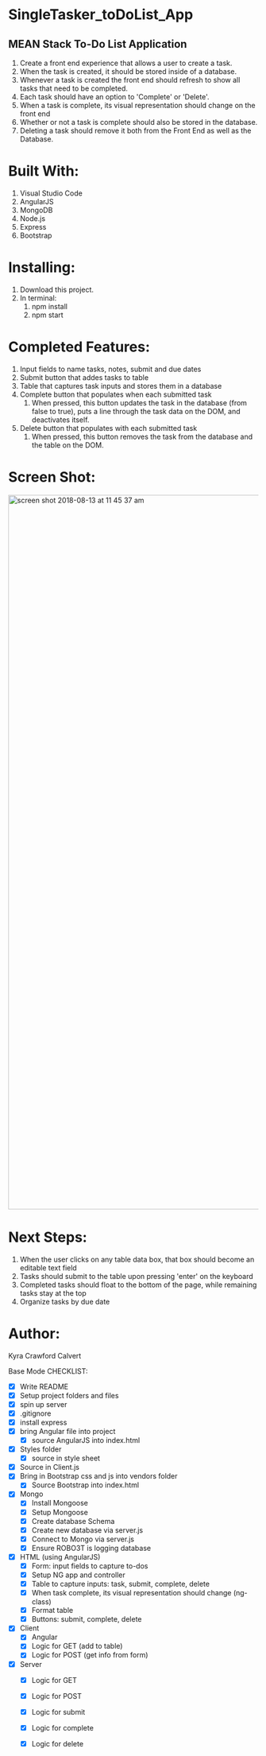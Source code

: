 # SingleTasker_toDoList_App
## MEAN Stack To-Do List Application

1. Create a front end experience that allows a user to create a task. 
2. When the task is created, it should be stored inside of a database. 
3. Whenever a task is created the front end should refresh to show all tasks that need to be completed.
4. Each task should have an option to 'Complete' or 'Delete'.
5. When a task is complete, its visual representation should change on the front end 
6. Whether or not a task is complete should also be stored in the database.
7. Deleting a task should remove it both from the Front End as well as the Database.


# Built With:
1. Visual Studio Code
2. AngularJS
3. MongoDB
4. Node.js 
5. Express
6. Bootstrap

# Installing:
1. Download this project.
2. In terminal:
    1. npm install
    2. npm start
    
# Completed Features:
1. Input fields to name tasks, notes, submit and due dates
2. Submit button that addes tasks to table
3. Table that captures task inputs and stores them in a database
4. Complete button that populates when each submitted task
    1. When pressed, this button updates the task in the database (from false to true), puts a line through the task data on        the DOM, and deactivates itself. 
5. Delete button that populates with each submitted task
    1. When pressed, this button removes the task from the database and the table on the DOM.

# Screen Shot: 
<img width="1438" alt="screen shot 2018-08-13 at 11 45 37 am" src="https://user-images.githubusercontent.com/34479779/44045802-4fa14740-9eef-11e8-85fa-d8952e6f6fdf.png">

# Next Steps:
1. When the user clicks on any table data box, that box should become an editable text field
2. Tasks should submit to the table upon pressing 'enter' on the keyboard
3. Completed tasks should float to the bottom of the page, while remaining tasks stay at the top
4. Organize tasks by due date

# Author:
Kyra Crawford Calvert
    
Base Mode CHECKLIST: 
- [x] Write README
- [x] Setup project folders and files
- [x] spin up server
- [x] .gitignore
- [x] install express
- [x] bring Angular file into project
    - [x] source AngularJS into index.html
- [x] Styles folder
    - [x] source in style sheet
- [x] Source in Client.js
- [x] Bring in Bootstrap css and js into vendors folder
    - [x] Source Bootstrap into index.html
- [x] Mongo
    - [x] Install Mongoose
    - [x] Setup Mongoose
    - [x] Create database Schema
    - [x] Create new database via server.js
    - [x] Connect to Mongo via server.js
    - [x] Ensure ROBO3T is logging database
- [x] HTML (using AngularJS)
    - [x] Form: input fields to capture to-dos
    - [x] Setup NG app and controller
    - [x] Table to capture inputs: task, submit, complete, delete
    - [x] When task complete, its visual representation should change (ng-class)
    - [x] Format table
    - [x] Buttons: submit, complete, delete
- [x] Client
    - [x] Angular
    - [x] Logic for GET (add to table)
    - [x] Logic for POST (get info from form)
- [x] Server
    - [x] Logic for GET
    - [x] Logic for POST 
    - [x] Logic for submit
    - [x] Logic for complete
    - [x] Logic for delete


